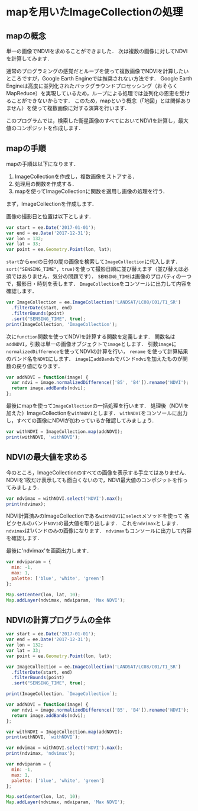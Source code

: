 # mapを用いたImageCollectionの処理

## mapの概念

単一の画像でNDVIを求めることができました．
次は複数の画像に対してNDVIを計算してみます．

通常のプログラミングの感覚だとループを使って複数画像でNDVIを計算したいところですが，Google Earth Engineでは推奨されない方法です．
Google Earth Engineは高度に並列化されたバックグラウンドプロセッシング（おそらくMapReduce）を実現しているため，ループによる処理では並列化の恩恵を受けることができないからです．
このため，mapという概念（「地図」とは関係ありません）を使って複数画像に対する演算を行います．

このプログラムでは，検索した衛星画像のすべてにおいてNDVIを計算し，最大値のコンポジットを作成します．

## mapの手順
mapの手順は以下になります．

1. ImageCollectionを作成し，複数画像をストアする．
2. 処理用の関数を作成する．
3. mapを使ってImageCollectionに関数を適用し画像の処理を行う．

まず，ImageCollectionを作成します．

画像の撮影日と位置は以下とします．

```javascript
var start = ee.Date('2017-01-01');
var end = ee.Date('2017-12-31');
var lon = 132;
var lat = 33;
var point = ee.Geometry.Point(lon, lat);
```
`start`から`end`の日付の間の画像を検索して`ImageCollection`に代入します．
`sort("SENSING_TIME", true)`を使って撮影日順に並び替えます（並び替えは必須ではありません．気分の問題です）．
`SENSING_TIME`は画像のプロパティの一つで，撮影日・時刻を表します．
`ImageCollection`をコンソールに出力して内容を確認します．

```javascript
var ImageCollection = ee.ImageCollection('LANDSAT/LC08/C01/T1_SR')
  .filterDate(start, end)
  .filterBounds(point)
  .sort("SENSING_TIME", true);
print(ImageCollection, 'ImageCollection');
```
次に`function`関数を使ってNDVIを計算する関数を定義します．
関数名は`addNDVI`，引数は単一の画像オブジェクトで`image`とします．
引数`image`に`normalizedDifference`を使ってNDVIの計算を行い，
`rename` を使って計算結果のバンド名を`NDVI`にします．
`image`に`addBands`でバンド`ndvi`を加えたものが関数の戻り値になります．

```javascript
var addNDVI = function(image) {
  var ndvi = image.normalizedDifference(['B5', 'B4']).rename('NDVI');
  return image.addBands(ndvi);
};
```

最後にmapを使って`ImageCollection`の一括処理を行います．
処理後（NDVIを加えた）ImageCollectionを`withNDVI`とします．
`withNDVI`をコンソールに出力し，すべての画像にNDVIが加わっているか確認してみましょう．

```javascript
var withNDVI = ImageCollection.map(addNDVI);
print(withNDVI, 'withNDVI');
```

## NDVIの最大値を求める

今のところ，ImageCollectionのすべての画像を表示する手立てはありません．
NDVIを1枚だけ表示しても面白くないので，NDVI最大値のコンポジットを作ってみましょう．

```javascript
var ndvimax = withNDVI.select('NDVI').max();
print(ndvimax);
```

NDVI計算済みのImageCollectionである`withNDVI`に`select`メソッドを使って
各ピクセルのバンド`NDVI`の最大値を取り出します．
これを`ndvimax`とします．
`ndvimax`は1バンドのみの画像になります．
`ndvimax`もコンソールに出力して内容を確認します．

最後に'ndvimax'を画面出力します．

```javascript
var ndviparam = {
  min: -1,
  max: 1,
  palette: ['blue', 'white', 'green']
};

Map.setCenter(lon, lat, 10);
Map.addLayer(ndvimax, ndviparam, 'Max NDVI');
```

## NDVIの計算プログラムの全体

```javascript
var start = ee.Date('2017-01-01');
var end = ee.Date('2017-12-31');
var lon = 132;
var lat = 33;
var point = ee.Geometry.Point(lon, lat);

var ImageCollection = ee.ImageCollection('LANDSAT/LC08/C01/T1_SR')
  .filterDate(start, end)
  .filterBounds(point)
  .sort("SENSING_TIME", true);

print(ImageCollection, `ImageCollection`);

var addNDVI = function(image) {
  var ndvi = image.normalizedDifference(['B5', 'B4']).rename('NDVI');
  return image.addBands(ndvi);
};

var withNDVI = ImageCollection.map(addNDVI);
print(withNDVI, `withNDVI`);

var ndvimax = withNDVI.select('NDVI').max();
print(ndvimax, 'ndvimax');

var ndviparam = {
  min: -1,
  max: 1,
  palette: ['blue', 'white', 'green']
};

Map.setCenter(lon, lat, 10);
Map.addLayer(ndvimax, ndviparam, 'Max NDVI');
```
